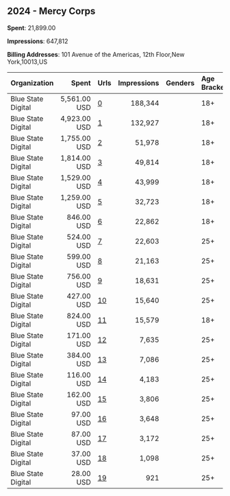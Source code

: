 ## 2024 - Mercy Corps 
**Spent**: 21,899.00

**Impressions**: 647,812

**Billing Addresses**: 101 Avenue of the Americas, 12th Floor,New York,10013,US

|Organization|Spent|Urls|Impressions|Genders|Age Brackets|Country Codes|
|:---|---:|:---|---:|:---|:---|:---|
|Blue State Digital|5,561.00 USD|[0](https://www.snap.com/political-ads/asset/1588254cebe7d8a6bbec4af357efa74b64a1b36b8f46ec9a027c453f47ab84f0?mediaType=mp4)|188,344||18+|united states|
|Blue State Digital|4,923.00 USD|[1](https://www.snap.com/political-ads/asset/1588254cebe7d8a6bbec4af357efa74b64a1b36b8f46ec9a027c453f47ab84f0?mediaType=mp4)|132,927||18+|united states|
|Blue State Digital|1,755.00 USD|[2](https://www.snap.com/political-ads/asset/52a42682263d72d060d20718b80324a8d368aa554cabc7a520ff4a094c626ce5?mediaType=mp4)|51,978||18+|united states|
|Blue State Digital|1,814.00 USD|[3](https://www.snap.com/political-ads/asset/52a42682263d72d060d20718b80324a8d368aa554cabc7a520ff4a094c626ce5?mediaType=mp4)|49,814||18+|united states|
|Blue State Digital|1,529.00 USD|[4](https://www.snap.com/political-ads/asset/52a42682263d72d060d20718b80324a8d368aa554cabc7a520ff4a094c626ce5?mediaType=mp4)|43,999||18+|united states|
|Blue State Digital|1,259.00 USD|[5](https://www.snap.com/political-ads/asset/20070eae70ad7caa92b4a9f357ae7e6c2ffd06119acdf39ab4d029ad45580aa3?mediaType=mp4)|32,723||18+|united states|
|Blue State Digital|846.00 USD|[6](https://www.snap.com/political-ads/asset/20070eae70ad7caa92b4a9f357ae7e6c2ffd06119acdf39ab4d029ad45580aa3?mediaType=mp4)|22,862||18+|united states|
|Blue State Digital|524.00 USD|[7](https://www.snap.com/political-ads/asset/52a42682263d72d060d20718b80324a8d368aa554cabc7a520ff4a094c626ce5?mediaType=mp4)|22,603||25+|united states|
|Blue State Digital|599.00 USD|[8](https://www.snap.com/political-ads/asset/52a42682263d72d060d20718b80324a8d368aa554cabc7a520ff4a094c626ce5?mediaType=mp4)|21,163||25+|united states|
|Blue State Digital|756.00 USD|[9](https://www.snap.com/political-ads/asset/52a42682263d72d060d20718b80324a8d368aa554cabc7a520ff4a094c626ce5?mediaType=mp4)|18,631||25+|united states|
|Blue State Digital|427.00 USD|[10](https://www.snap.com/political-ads/asset/52a42682263d72d060d20718b80324a8d368aa554cabc7a520ff4a094c626ce5?mediaType=mp4)|15,640||25+|united states|
|Blue State Digital|824.00 USD|[11](https://www.snap.com/political-ads/asset/20070eae70ad7caa92b4a9f357ae7e6c2ffd06119acdf39ab4d029ad45580aa3?mediaType=mp4)|15,579||18+|united states|
|Blue State Digital|171.00 USD|[12](https://www.snap.com/political-ads/asset/1588254cebe7d8a6bbec4af357efa74b64a1b36b8f46ec9a027c453f47ab84f0?mediaType=mp4)|7,635||25+|united states|
|Blue State Digital|384.00 USD|[13](https://www.snap.com/political-ads/asset/52a42682263d72d060d20718b80324a8d368aa554cabc7a520ff4a094c626ce5?mediaType=mp4)|7,086||25+|united states|
|Blue State Digital|116.00 USD|[14](https://www.snap.com/political-ads/asset/1588254cebe7d8a6bbec4af357efa74b64a1b36b8f46ec9a027c453f47ab84f0?mediaType=mp4)|4,183||25+|united states|
|Blue State Digital|162.00 USD|[15](https://www.snap.com/political-ads/asset/52a42682263d72d060d20718b80324a8d368aa554cabc7a520ff4a094c626ce5?mediaType=mp4)|3,806||25+|united states|
|Blue State Digital|97.00 USD|[16](https://www.snap.com/political-ads/asset/1588254cebe7d8a6bbec4af357efa74b64a1b36b8f46ec9a027c453f47ab84f0?mediaType=mp4)|3,648||25+|united states|
|Blue State Digital|87.00 USD|[17](https://www.snap.com/political-ads/asset/1588254cebe7d8a6bbec4af357efa74b64a1b36b8f46ec9a027c453f47ab84f0?mediaType=mp4)|3,172||25+|united states|
|Blue State Digital|37.00 USD|[18](https://www.snap.com/political-ads/asset/1588254cebe7d8a6bbec4af357efa74b64a1b36b8f46ec9a027c453f47ab84f0?mediaType=mp4)|1,098||25+|united states|
|Blue State Digital|28.00 USD|[19](https://www.snap.com/political-ads/asset/1588254cebe7d8a6bbec4af357efa74b64a1b36b8f46ec9a027c453f47ab84f0?mediaType=mp4)|921||25+|united states|
